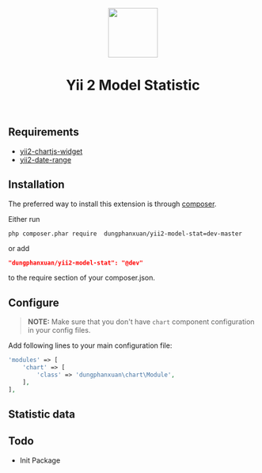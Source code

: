 <p align="center">
    <a href="https://github.com/yiisoft" target="_blank">
        <img src="https://avatars0.githubusercontent.com/u/993323" height="100px">
    </a>
    <h1 align="center">Yii 2 Model Statistic</h1>
    <br>
</p>

## Requirements

 - [yii2-chartjs-widget](https://github.com/2amigos/yii2-chartjs-widget)
 - [yii2-date-range](https://github.com/kartik-v/yii2-date-range)
 
## Installation

The preferred way to install this extension is through [composer](http://getcomposer.org/download/).

Either run

```
php composer.phar require  dungphanxuan/yii2-model-stat=dev-master
```

or add

```json
"dungphanxuan/yii2-model-stat": "@dev"
```

to the require section of your composer.json.

##  Configure

> **NOTE:** Make sure that you don't have `chart` component configuration in your config files.

Add following lines to your main configuration file:

```php
'modules' => [
    'chart' => [
        'class' => 'dungphanxuan\chart\Module',
    ],
],
```

## Statistic data


## Todo 

 - Init Package
